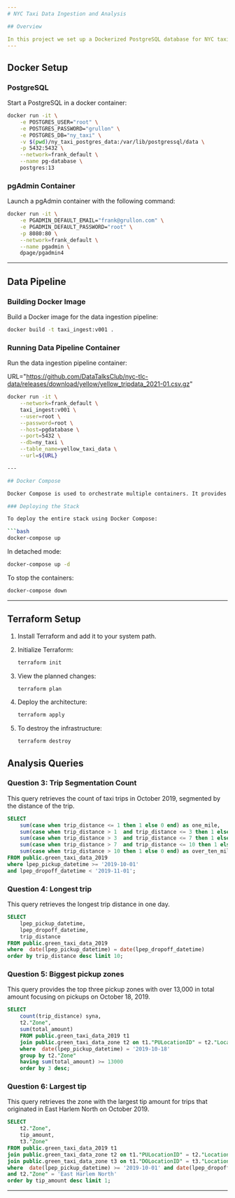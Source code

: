 ```yaml
---
# NYC Taxi Data Ingestion and Analysis

## Overview

In this project we set up a Dockerized PostgreSQL database for NYC taxi data, creating a data pipeline for later analysis and deployment the infrastructure using Terraform.
---
```


## Docker Setup

### PostgreSQL

Start a PostgreSQL in a docker container:

```bash
docker run -it \
    -e POSTGRES_USER="root" \
    -e POSTGRES_PASSWORD="grullon" \
    -e POSTGRES_DB="ny_taxi" \
    -v $(pwd)/ny_taxi_postgres_data:/var/lib/postgressql/data \
    -p 5432:5432 \
    --network=frank_default \
    --name pg-database \
    postgres:13
```

### pgAdmin Container

Launch a pgAdmin container with the following command:

```bash
docker run -it \
    -e PGADMIN_DEFAULT_EMAIL="frank@grullon.com" \
    -e PGADMIN_DEFAULT_PASSWORD="root" \
    -p 8080:80 \
    --network=frank_default \
    --name pgadmin \
    dpage/pgadmin4
```

---

## Data Pipeline

### Building Docker Image

Build a Docker image for the data ingestion pipeline:

```bash
docker build -t taxi_ingest:v001 .
```

### Running Data Pipeline Container

Run the data ingestion pipeline container:

URL="https://github.com/DataTalksClub/nyc-tlc-data/releases/download/yellow/yellow_tripdata_2021-01.csv.gz"

````bash
docker run -it \
    --network=frank_default \
    taxi_ingest:v001 \
    --user=root \
    --password=root \
    --host=pgdatabase \
    --port=5432 \
    --db=ny_taxi \
    --table_name=yellow_taxi_data \
    --url=${URL}

---

## Docker Compose

Docker Compose is used to orchestrate multiple containers. It provides a way to define and run multi-container Docker applications. In this project, it is used to define and run the entire stack in a more organized manner.

### Deploying the Stack

To deploy the entire stack using Docker Compose:

```bash
docker-compose up
````

In detached mode:

```bash
docker-compose up -d
```

To stop the containers:

```bash
docker-compose down
```

---

## Terraform Setup

1. Install Terraform and add it to your system path.
2. Initialize Terraform:

   ```bash
   terraform init
   ```

3. View the planned changes:

   ```bash
   terraform plan
   ```

4. Deploy the architecture:

   ```bash
   terraform apply
   ```

5. To destroy the infrastructure:

   ```bash
   terraform destroy
   ```

## Analysis Queries

### Question 3: Trip Segmentation Count

This query retrieves the count of taxi trips in October 2019, segmented by the distance of the trip.

```sql
SELECT
	sum(case when trip_distance <= 1 then 1 else 0 end) as one_mile,
	sum(case when trip_distance > 1  and trip_distance <= 3 then 1 else 0 end) as one_three_mile,
	sum(case when trip_distance > 3  and trip_distance <= 7 then 1 else 0 end) as three_seven_mile,
	sum(case when trip_distance > 7  and trip_distance <= 10 then 1 else 0 end) as seven_ten_mile,
	sum(case when trip_distance > 10 then 1 else 0 end) as over_ten_mile
FROM public.green_taxi_data_2019
where lpep_pickup_datetime >= '2019-10-01'
and lpep_dropoff_datetime < '2019-11-01';
```

### Question 4: Longest trip

This query retrieves the longest trip distance in one day.

```sql
SELECT
    lpep_pickup_datetime,
    lpep_dropoff_datetime,
	trip_distance
FROM public.green_taxi_data_2019
where  date(lpep_pickup_datetime) = date(lpep_dropoff_datetime)
order by trip_distance desc limit 10;
```

### Question 5: Biggest pickup zones

This query provides the top three pickup zones with over 13,000 in total amount focusing on pickups on October 18, 2019.

```sql
SELECT
	count(trip_distance) syna,
	t2."Zone",
	sum(total_amount)
	FROM public.green_taxi_data_2019 t1
	join public.green_taxi_data_zone t2 on t1."PULocationID" = t2."LocationID"
	where  date(lpep_pickup_datetime) = '2019-10-18'
	group by t2."Zone"
	having sum(total_amount) >= 13000
	order by 3 desc;
```

### Question 6: Largest tip

This query retrieves the zone with the largest tip amount for trips that originated in East Harlem North on October 2019.

```sql
SELECT
	t2."Zone",
	tip_amount,
	t3."Zone"
FROM public.green_taxi_data_2019 t1
join public.green_taxi_data_zone t2 on t1."PULocationID" = t2."LocationID"
join public.green_taxi_data_zone t3 on t1."DOLocationID" = t3."LocationID"
where  date(lpep_pickup_datetime) >= '2019-10-01' and date(lpep_dropoff_datetime) <= '2019-10-31'
and t2."Zone" = 'East Harlem North'
order by tip_amount desc limit 1;
```

---
